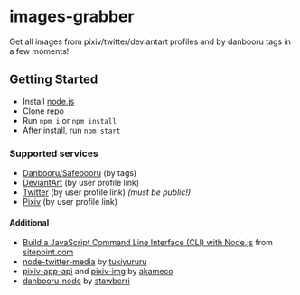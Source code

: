 # images-grabber
Get all images from pixiv/twitter/deviantart profiles and by danbooru tags in a few moments!

## Getting Started

* Install [node.js](https://nodejs.org/en/)
* Clone repo
* Run `npm i` or `npm install`
* After install, run `npm start`

### Supported services

* [Danbooru/Safebooru](https://safebooru.donmai.us/) (by tags)
* [DeviantArt](http://www.deviantart.com/) (by user profile link)
* [Twitter](https://twitter.com/) (by user profile link) _(must be public!)_
* [Pixiv](https://www.pixiv.net/) (by user profile link)

#### Additional
* [Build a JavaScript Command Line Interface (CLI) with Node.js](https://www.sitepoint.com/javascript-command-line-interface-cli-node-js/) from [sitepoint.com](https://www.sitepoint.com)
* [node-twitter-media](https://github.com/tukiyururu/node-twitter-media) by [tukiyururu](https://github.com/tukiyururu)
* [pixiv-app-api](https://github.com/akameco/pixiv-app-api) and [pixiv-img](https://github.com/akameco/pixiv-img) by [akameco](https://github.com/akameco)
* [danbooru-node](https://github.com/stawberri/danbooru-node) by [stawberri](https://github.com/stawberri)
